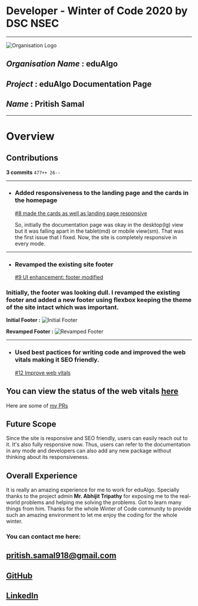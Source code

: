 # Developer - **Winter of Code** 2020 by **DSC NSEC**
---

![Organisation Logo](https://edualgo.github.io/documentation/assets/images/eduAlgo.png)
## *Organisation Name* : **eduAlgo**
## *Project* : **eduAlgo Documentation Page**
## *Name* : **Pritish Samal**
---

# **Overview**
## **Contributions**
  **3 commits** `477++ 26--`

---
- ###  Added responsiveness to the landing page and the cards in the homepage
  [#8 made the cards as well as landing page responsive](https://github.com/edualgo/documentation/pull/8)

  So, initially the documentation page was okay in the desktop(lg) view but it was falling apart in the tablet(md) or mobile view(sm). That was the first issue that I fixed. Now, the site is completely responsive in every mode.
---
- ###  Revamped the existing site footer
  [#9 UI enhancement: footer modified](https://github.com/edualgo/documentation/pull/9)

### Initially, the footer was looking dull. I revamped the existing footer and added a new footer using flexbox keeping the theme of the site intact which was important.

**Initial Footer :**
![Initial Footer](https://i.pinimg.com/originals/6d/96/eb/6d96eba627ba565db0050f8a927a84c6.png)

**Revamped Footer :**
![Revamped Footer](https://i.pinimg.com/originals/3e/81/5b/3e815bd49978eed8fe4cb8264d695164.png)

---
- ###  Used best pactices for writing code and improved the web vitals making it SEO friendly.
  [#12 Improve web vitals](https://github.com/edualgo/documentation/pull/12)

You can view the status of the web vitals [here](https://googlechrome.github.io/lighthouse/viewer/?psiurl=https%3A%2F%2Fedualgo.github.io%2Fdocumentation%2F&strategy=mobile&category=performance&category=accessibility&category=best-practices&category=seo&category=pwa&utm_source=lh-chrome-ext)
---
Here are some of [my PRs](https://github.com/edualgo/documentation/commits?author=CIPHERTron) 

## **Future Scope**
Since the site is responsive and SEO friendly, users can easily reach out to it. It's also fully responsive now. Thus, users can refer to the documentation in any mode and developers can also add any new package without thinking about its responsiveness. 

## **Overall Experience**
It is really an amazing experience for me to work for eduAlgo. Specially thanks to the project admin **Mr. Abhijit Tripathy** for exposing me to the real-world problems and helping me solving the problems. Got to learn many things from him. Thanks for the whole Winter of Code community to provide such an amazing environment to let me enjoy the coding for the whole winter.

### You can contact me here:
[pritish.samal918@gmail.com](pritish.samal918@gmail.com)
---
[GitHub](https://github.com/CIPHERTron)
---
[LinkedIn](https://www.linkedin.com/in/pritishsamal/)
---
